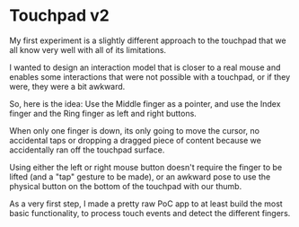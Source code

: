 ﻿# Touchpad v2

My first experiment is a slightly different approach to the touchpad that we all know very well with all of its limitations.

I wanted to design an interaction model that is closer to a real mouse and enables some interactions that were not possible with a touchpad, or if they were, they were a bit awkward.

So, here is the idea: Use the Middle finger as a pointer, and use the Index finger and the Ring finger as left and right buttons.

When only one finger is down, its only going to move the cursor, no accidental taps or dropping a dragged piece of content because we accidentally ran off the touchpad surface.

Using either the left or right mouse button doesn't require the finger to be lifted (and a "tap" gesture to be made), or an awkward pose to use the physical button on the bottom of the touchpad with our thumb.

As a very first step, I made a pretty raw PoC app to at least build the most basic functionality, to process touch events and detect the different fingers.